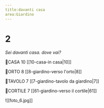 ```yaml
---
title:davanti casa
area:Giardino
---
```

# 2
_Sei davanti casa.
dove vai?_

👣CASA 10 [[10-casa-in casa|10]]

👣ORTO 8 [[8-giardino-verso l'orto|8]]

👀TAVOLO 7 [[7-giardino-tavolo da giardino|7]]

👣CORTILE 7 [[61-giardino-verso il cortile|61]] 

![[foto_6.jpg]]